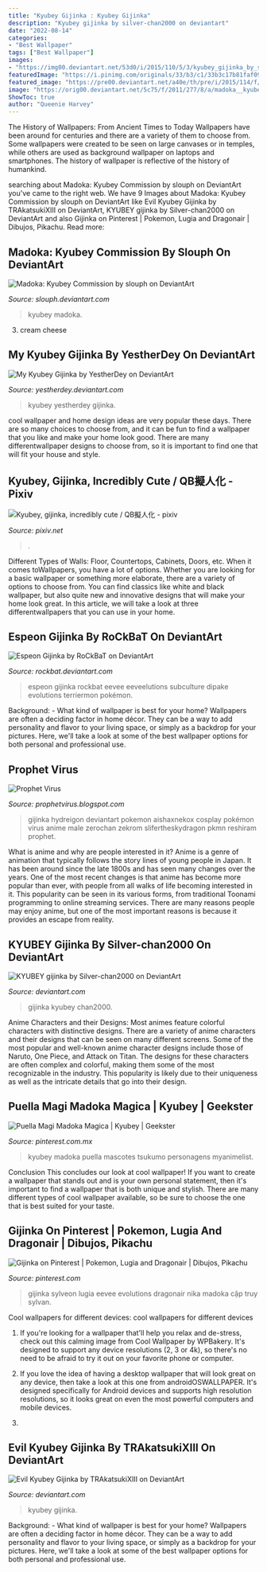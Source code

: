 ```yaml
---
title: "Kyubey Gijinka : Kyubey Gijinka"
description: "Kyubey gijinka by silver-chan2000 on deviantart"
date: "2022-08-14"
categories:
- "Best Wallpaper"
tags: ["Best Wallpaper"]
images:
- "https://img00.deviantart.net/53d0/i/2015/110/5/3/kyubey_gijinka_by_silver_chan2000-d6mfly0.jpg"
featuredImage: "https://i.pinimg.com/originals/33/b3/c1/33b3c17b81faf099332e98d4bd521d86.jpg"
featured_image: "https://pre00.deviantart.net/a40e/th/pre/i/2015/114/f/2/evil_kyubey_gijinka_by_trakatsukixiii-d53lhgq.jpg"
image: "https://orig00.deviantart.net/5c75/f/2011/277/8/a/madoka__kyubey_commission_by_slouph-d4bs2d8.png"
ShowToc: true
author: "Queenie Harvey"
---
```



The History of Wallpapers: From Ancient Times to Today
Wallpapers have been around for centuries and there are a variety of them to choose from. Some wallpapers were created to be seen on large canvases or in temples, while others are used as background wallpaper on laptops and smartphones. The history of wallpaper is reflective of the history of humankind.

	

		
searching about Madoka: Kyubey Commission by slouph on DeviantArt you've came to the right web. We have 9 Images about Madoka: Kyubey Commission by slouph on DeviantArt like Evil Kyubey Gijinka by TRAkatsukiXIII on DeviantArt, KYUBEY gijinka by Silver-chan2000 on DeviantArt and also Gijinka on Pinterest | Pokemon, Lugia and Dragonair | Dibujos, Pikachu. Read more:
		
    
## Madoka: Kyubey Commission By Slouph On DeviantArt

<img loading=lazy src="https://orig00.deviantart.net/5c75/f/2011/277/8/a/madoka__kyubey_commission_by_slouph-d4bs2d8.png" onerror="this.onerror=null;this.src='https://tse2.mm.bing.net/th?id=OIP.B6aHCZ48MLl5jokjbldjZAHaFF&amp;pid=15.1';" alt="Madoka: Kyubey Commission by slouph on DeviantArt">

_Source: slouph.deviantart.com_

>kyubey madoka. 

	

3. cream cheese 

    
## My Kyubey Gijinka By YestherDey On DeviantArt

<img loading=lazy src="https://orig00.deviantart.net/fb09/f/2011/331/1/1/my_kyubey_gijinka_by_yestherdey-d4hgk0a.jpg" onerror="this.onerror=null;this.src='https://tse4.mm.bing.net/th?id=OIP.WcRrUQeecTUh3jwVz1JxSAHaJQ&amp;pid=15.1';" alt="My Kyubey Gijinka by YestherDey on DeviantArt">

_Source: yestherdey.deviantart.com_

>kyubey yestherdey gijinka. 

	

cool wallpaper and home design ideas are very popular these days. There are so many choices to choose from, and it can be fun to find a wallpaper that you like and make your home look good. There are many differentwallpaper designs to choose from, so it is important to find one that will fit your house and style.

    
## Kyubey, Gijinka, Incredibly Cute / QB擬人化 - Pixiv

<img loading=lazy src="https://embed.pixiv.net/decorate.php?illust_id=17133335" onerror="this.onerror=null;this.src='https://tse4.mm.bing.net/th?id=OIP.1-KXfQKAzINR1YUpSJbENgHaD4&amp;pid=15.1';" alt="Kyubey, gijinka, incredibly cute / QB擬人化 - pixiv">

_Source: pixiv.net_

>. 

	

Different Types of Walls: Floor, Countertops, Cabinets, Doors, etc.
When it comes toWallpapers, you have a lot of options. Whether you are looking for a basic wallpaper or something more elaborate, there are a variety of options to choose from. You can find classics like white and black wallpaper, but also quite new and innovative designs that will make your home look great. In this article, we will take a look at three differentwallpapers that you can use in your home.

    
## Espeon Gijinka By RoCkBaT On DeviantArt

<img loading=lazy src="https://img00.deviantart.net/a8bd/i/2013/018/4/8/espeon_gijinka_by_rockbat-d5rw0sc.jpg" onerror="this.onerror=null;this.src='https://tse3.mm.bing.net/th?id=OIP.W4oWRbbRJ2yhtp_6CIVR1AHaKi&amp;pid=15.1';" alt="Espeon Gijinka by RoCkBaT on DeviantArt">

_Source: rockbat.deviantart.com_

>espeon gijinka rockbat eevee eeveelutions subculture dipake evolutions terriermon pokémon. 

	

Background: - What kind of wallpaper is best for your home?
Wallpapers are often a deciding factor in home décor. They can be a way to add personality and flavor to your living space, or simply as a backdrop for your pictures. Here, we'll take a look at some of the best wallpaper options for both personal and professional use.

    
## Prophet Virus

<img loading=lazy src="http://fc05.deviantart.net/fs71/f/2010/269/0/7/sazandora_gijinka_by_aishaxnekox-d2zilgr.png" onerror="this.onerror=null;this.src='https://tse4.mm.bing.net/th?id=OIP.L2E5REi7tLkaGIobXczRVAHaGu&amp;pid=15.1';" alt="Prophet Virus">

_Source: prophetvirus.blogspot.com_

>gijinka hydreigon deviantart pokemon aishaxnekox cosplay pokémon virus anime male zerochan zekrom slifertheskydragon pkmn reshiram prophet. 

	

What is anime and why are people interested in it?
Anime is a genre of animation that typically follows the story lines of young people in Japan. It has been around since the late 1800s and has seen many changes over the years. One of the most recent changes is that anime has become more popular than ever, with people from all walks of life becoming interested in it. This popularity can be seen in its various forms, from traditional Toonami programming to online streaming services. There are many reasons people may enjoy anime, but one of the most important reasons is because it provides an escape from reality.

    
## KYUBEY Gijinka By Silver-chan2000 On DeviantArt

<img loading=lazy src="https://img00.deviantart.net/53d0/i/2015/110/5/3/kyubey_gijinka_by_silver_chan2000-d6mfly0.jpg" onerror="this.onerror=null;this.src='https://tse3.mm.bing.net/th?id=OIP.IF-lbkJvkjD7_nH9MsCXOQHaLH&amp;pid=15.1';" alt="KYUBEY gijinka by Silver-chan2000 on DeviantArt">

_Source: deviantart.com_

>gijinka kyubey chan2000. 

	

Anime Characters and their Designs: Most animes feature colorful characters with distinctive designs.
There are a variety of anime characters and their designs that can be seen on many different screens. Some of the most popular and well-known anime character designs include those of Naruto, One Piece, and Attack on Titan. The designs for these characters are often complex and colorful, making them some of the most recognizable in the industry. This popularity is likely due to their uniqueness as well as the intricate details that go into their design.

    
## Puella Magi Madoka Magica | Kyubey | Geekster

<img loading=lazy src="https://i.pinimg.com/originals/33/b3/c1/33b3c17b81faf099332e98d4bd521d86.jpg" onerror="this.onerror=null;this.src='https://tse2.mm.bing.net/th?id=OIP.-uDpB5MF1Qqr32-9bHDpfwHaEL&amp;pid=15.1';" alt="Puella Magi Madoka Magica | Kyubey | Geekster">

_Source: pinterest.com.mx_

>kyubey madoka puella mascotes tsukumo personagens myanimelist. 

	

Conclusion
This concludes our look at cool wallpaper! If you want to create a wallpaper that stands out and is your own personal statement, then it's important to find a wallpaper that is both unique and stylish. There are many different types of cool wallpaper available, so be sure to choose the one that is best suited for your taste.

    
## Gijinka On Pinterest | Pokemon, Lugia And Dragonair | Dibujos, Pikachu

<img loading=lazy src="https://i.pinimg.com/originals/79/f9/32/79f93239b12cbe2fb6c0ab54aebd697c.jpg" onerror="this.onerror=null;this.src='https://tse3.mm.bing.net/th?id=OIP.4vcw5SVvswMKsHfa0qWVjQAAAA&amp;pid=15.1';" alt="Gijinka on Pinterest | Pokemon, Lugia and Dragonair | Dibujos, Pikachu">

_Source: pinterest.com_

>gijinka sylveon lugia eevee evolutions dragonair nika madoka cập truy sylvan. 

	

Cool wallpapers for different devices:
cool wallpapers for different devices 

1. If you're looking for a wallpaper that'll help you relax and de-stress, check out this calming image from Cool Wallpaper by WPBakery. It's designed to support any device resolutions (2, 3 or 4k), so there's no need to be afraid to try it out on your favorite phone or computer.

2. If you love the idea of having a desktop wallpaper that will look great on any device, then take a look at this one from androidOSWALLPAPER. It's designed specifically for Android devices and supports high resolution resolutions, so it looks great on even the most powerful computers and mobile devices.

3.

    
## Evil Kyubey Gijinka By TRAkatsukiXIII On DeviantArt

<img loading=lazy src="https://pre00.deviantart.net/a40e/th/pre/i/2015/114/f/2/evil_kyubey_gijinka_by_trakatsukixiii-d53lhgq.jpg" onerror="this.onerror=null;this.src='https://tse3.mm.bing.net/th?id=OIP.e_yYKcmbqAK1tK4iqo-gyAHaLV&amp;pid=15.1';" alt="Evil Kyubey Gijinka by TRAkatsukiXIII on DeviantArt">

_Source: deviantart.com_

>kyubey gijinka. 

	

Background: - What kind of wallpaper is best for your home?
Wallpapers are often a deciding factor in home décor. They can be a way to add personality and flavor to your living space, or simply as a backdrop for your pictures. Here, we'll take a look at some of the best wallpaper options for both personal and professional use.

